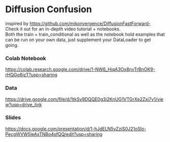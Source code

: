 # Diffusion Confusion
inspired by https://github.com/mikonvergence/DiffusionFastForward- Check it out for an in-depth video tutorial + notebooks.  
Both the train + train_conditional as well as the notebook hold examples that can be run on your own data, just supplement your DataLoader to get going.

### Colab Notebook
https://colab.research.google.com/drive/1-NW6_HiqA3Ox8nvTrBnOK9-rHQGo6jzT?usp=sharing

### Data
https://drive.google.com/file/d/1tkSy9DQQE0g3j2KnUG1VTGrXe2Zxi7y1/view?usp=drive_link

### Slides
https://docs.google.com/presentation/d/1-hJdELN5yZziS0J21oSlo-PecgWVW5leAxTNBo4sfQQ/edit?usp=sharing
